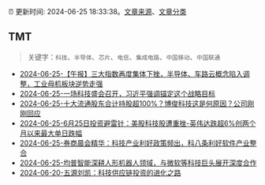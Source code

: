 :alarm_clock: 更新时间: 2024-06-25 18:33:38。[文章来源](/README.md)、[文章分类](/TAGS.md)

## TMT


> 关键字：`科技`、`半导体`、`芯片`、`电信`、`集成电路`、`中国移动`、`中国联通`



- [2024-06-25-【午报】三大指数再度集体下挫，半导体、车路云概念陷入调整，工业母机板块逆势走强](https://www.cls.cn/detail/1713633) 
- [2024-06-25-一场科技盛会召开，习近平强调锚定这个战略目标](https://www.cls.cn/detail/1713622) 
- [2024-06-25-十大流通股东合计持股超100%？博俊科技这是何原因？公司刚刚回应](https://www.cls.cn/detail/1713522) 
- [2024-06-25-6月25日投资避雷针：美股科技股遭重挫-英伟达跌超6%创两个月以来最大单日跌幅](https://www.cls.cn/detail/1713393) 
- [2024-06-25-券商晨会精华：科技产业利好政策频出，科八条利好软件产业整合](https://www.cls.cn/detail/1713390) 
- [2024-06-25-均普智能深耕人形机器人领域，与微软等科技巨头展开深度合作](https://xueqiu.com/9284738691/295059726) 
- [2024-06-20-五源刘凯：科技供应链投资的进化之路](https://posts.careerengine.us/p/66737bde362eae34f60422bb) 
